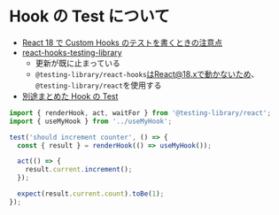 # Hook の Test について

- [React 18 で Custom Hooks のテストを書くときの注意点](https://zenn.dev/k_kazukiiiiii/articles/9f48bdd20435d2)
- [react-hooks-testing-library](https://github.com/testing-library/react-hooks-testing-library)
  - 更新が既に止まっている
  - `@testing-library/react-hooks`はReact@18.xで動かないため、`@testing-library/react`を使用する
- [別途まとめた Hook の Test](../framework/react/hooks/test.md)

```ts
import { renderHook, act, waitFor } from '@testing-library/react';
import { useMyHook } from '../useMyHook';

test('should increment counter', () => {
  const { result } = renderHook(() => useMyHook());

  act(() => {
    result.current.increment();
  });

  expect(result.current.count).toBe(1);
});
```
